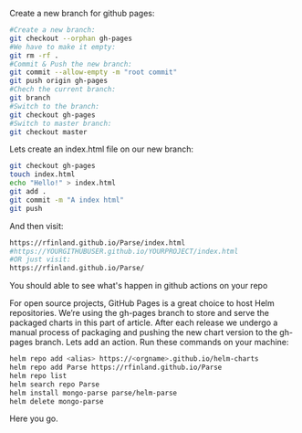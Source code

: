 
Create a new branch for github pages:
```bash
#Create a new branch:
git checkout --orphan gh-pages
#We have to make it empty:
git rm -rf .
#Commit & Push the new branch:
git commit --allow-empty -m "root commit"
git push origin gh-pages
#Chech the current branch:
git branch
#Switch to the branch:
git checkout gh-pages
#Switch to master branch:
git checkout master
```

Lets create an index.html file on our new branch:
```bash
git checkout gh-pages
touch index.html
echo "Hello!" > index.html
git add .
git commit -m "A index html"
git push
```

And then visit:
```bash
https://rfinland.github.io/Parse/index.html
#https://YOURGITHUBUSER.github.io/YOURPROJECT/index.html
#OR just visit:
https://rfinland.github.io/Parse/
```
You should able to see what's happen in github actions on your repo

For open source projects, GitHub Pages is a great choice to host Helm repositories. 
We’re using the gh-pages branch to store and serve the packaged charts in this part of article. 
After each release we undergo a manual process of packaging and pushing the new chart version to the gh-pages branch.
Lets add an action.
Run these commands on your machine:
```bash
helm repo add <alias> https://<orgname>.github.io/helm-charts
helm repo add Parse https://rfinland.github.io/Parse
helm repo list
helm search repo Parse
helm install mongo-parse parse/helm-parse
helm delete mongo-parse
```
Here you go.
